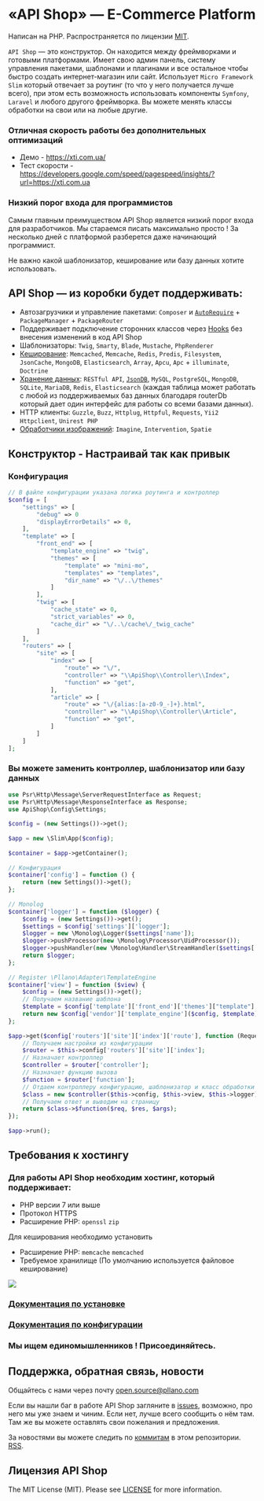 
# «API Shop» — E-Commerce Platform
Написан на PHP. Распространяется по лицензии [MIT](https://opensource.org/licenses/MIT).

`API Shop` — это конструктор. Он находится между фреймворками и готовыми платформами. Имеет свою админ панель, систему управления пакетами, шаблонами и плагинами и все остальное чтобы быстро создать интернет-магазин или сайт. Использует `Micro Framework Slim` который отвечает за роутинг (то что у него получается лучше всего), при этом есть возможность использовать компоненты `Symfony`, `Laravel` и любого другого фреймворка. Вы можете менять классы обработки на свои или на любые другие. 

### Отличная скорость работы без дополнительных оптимизаций
- Демо - https://xti.com.ua/
- Тест скорости - https://developers.google.com/speed/pagespeed/insights/?url=https://xti.com.ua

### Низкий порог входа для программистов
Самым главным преимуществом API Shop является низкий порог входа для разработчиков. Мы стараемся писать максимально просто ! За несколько дней с платформой разберется даже начинающий программист.

Не важно какой шаблонизатор, кеширование или базу данных хотите использовать.
## API Shop — из коробки будет поддерживать:
- Автозагрузчики и управление пакетами: `Composer` и [`AutoRequire`](https://github.com/pllano/auto-require) + `PackageManager` + `PackageRouter`
- Поддерживает подключение сторонних классов через [Hooks](https://github.com/pllano/hooks) без внесения изменений в код API Shop
- Шаблонизаторы: `Twig`, `Smarty`, `Blade`, `Mustache`, `PhpRenderer`
- [Кеширование](https://github.com/pllano/cache): `Memcached`, `Memcache`, `Redis`, `Predis`, `Filesystem`, `JsonCache`, `MongoDB`, `Elasticsearch`, `Array`, `Apcu`, `Apc` + `illuminate`, `Doctrine`
- [Хранение данных](https://github.com/pllano/router-db): `RESTful API`, [`JsonDB`](https://github.com/pllano/json-db), `MySQL`, `PostgreSQL`, `MongoDB`, `SQLite`, `MariaDB`, `Redis`, `Elasticsearch` (каждая таблица может работать с любой из поддерживаемых баз данных благодаря routerDb который дает один интерфейс для работы со всеми базами данных).
- HTTP клиенты: `Guzzle`, `Buzz`, `Httplug`, `Httpful`, `Requests`, `Yii2 Httpclient`, `Unirest PHP`
- [Обработчики изображений](https://github.com/pllano/router-image): `Imagine`, `Intervention`, `Spatie`
## Конструктор - Настраивай так как привык
### Конфигурация
```php
// В файле конфигурации указана логика роутинга и контроллер 
$config = [
    "settings" => [
        "debug" => 0
        "displayErrorDetails" => 0,
    ],
    "template" => [
        "front_end" => [
            "template_engine" => "twig",
            "themes" => [
                "template" => "mini-mo",
                "templates" => "templates",
                "dir_name" => "\/..\/themes"
            ]
        ],
        "twig" => [
            "cache_state" => 0,
            "strict_variables" => 0,
            "cache_dir" => "\/..\/cache\/_twig_cache"
        ]
    ],
    "routers" => [
        "site" => [
            "index" => [
                "route" => "\/",
                "controller" => "\\ApiShop\\Controller\\Index",
                "function" => "get",
            ],
            "article" => [
                "route" => "\/{alias:[a-z0-9_-]+}.html",
                "controller" => "\\ApiShop\\Controller\\Article",
                "function" => "get",
            ]
        ]
    ]
];
```
### Вы можете заменить контроллер, шаблонизатор или базу данных
```php
use Psr\Http\Message\ServerRequestInterface as Request;
use Psr\Http\Message\ResponseInterface as Response;
use ApiShop\Config\Settings;
 
$config = (new Settings())->get();
 
$app = new \Slim\App($config);
 
$container = $app->getContainer();
 
// Конфигурация
$container['config'] = function () {
    return (new Settings())->get();
};
 
// Monolog
$container['logger'] = function ($logger) {
    $config = (new Settings())->get();
    $settings = $config['settings']['logger'];
    $logger = new \Monolog\Logger($settings['name']);
    $logger->pushProcessor(new \Monolog\Processor\UidProcessor());
    $logger->pushHandler(new \Monolog\Handler\StreamHandler($settings['path'], $settings['level']));
    return $logger;
};
 
// Register \Pllano\Adapter\TemplateEngine
$container['view'] = function ($view) {
    $config = (new Settings())->get();
    // Получаем название шаблона
    $template = $config['template']['front_end']['themes']["template"]; // По умолчанию mini-mo
    return new $config['vendor']['template_engine']($config, $template);
};
 
$app->get($config['routers']['site']['index']['route'], function (Request $req, Response $res, $args = []) {
    // Получаем настройки из конфигурации
    $router = $this->config['routers']['site']['index'];
    // Назначает контроллер
    $controller = $router['controller'];
    // Назначает функцию вызова
    $function = $router['function'];
    // Отдаем контроллеру конфигурацию, шаблонизатор и класс обработки логов
    $class = new $controller($this->config, $this->view, $this->logger);
    // Получаем ответ и выводим на страницу
    return $class->$function($req, $res, $args);
});
 
$app->run();
```
## Требования к хостингу
### Для работы API Shop необходим хостинг, который поддерживает:
- PHP версии 7 или выше
- Протокол HTTPS
- Расширение PHP: `openssl` `zip`

Для кеширования необходимо установить
- Расширение PHP: `memcache` `memcached`
- Требуемое хранилище (По умолчанию используется файловое кеширование)

![](https://github.com/pllano/api-shop/blob/master/themes/templates/mini-mo/img/logo.png)

### [Документация по установке](https://github.com/pllano/api-shop/blob/master/INSTALL.md)
### [Документация по конфигурации](https://github.com/pllano/api-shop/blob/master/app/config/README.md)
### Мы ищем единомышленников ! Присоединяйтесь.

<a name="feedback"></a>
## Поддержка, обратная связь, новости

Общайтесь с нами через почту open.source@pllano.com

Если вы нашли баг в работе API Shop загляните в
[issues](https://github.com/pllano/api-shop/issues), возможно, про него мы уже знаем и
чиним. Если нет, лучше всего сообщить о нём там. Там же вы можете оставлять свои
пожелания и предложения.

За новостями вы можете следить по
[коммитам](https://github.com/pllano/api-shop/commits/master) в этом репозитории.
[RSS](https://github.com/pllano/api-shop/commits/master.atom).

Лицензия API Shop
-------

The MIT License (MIT). Please see [LICENSE](https://github.com/pllano/api-shop/blob/master/LICENSE) for more information.

